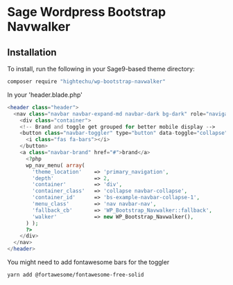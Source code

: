 # Sage Wordpress Bootstrap Navwalker

## Installation

To install, run the following in your Sage9-based theme directory:
```bash
composer require "hightechu/wp-bootstrap-navwalker"
```

In your 'header.blade.php'
```php
<header class="header">
  <nav class="navbar navbar-expand-md navbar-dark bg-dark" role="navigation">
    <div class="container">
    <!-- Brand and toggle get grouped for better mobile display -->
    <button class="navbar-toggler" type="button" data-toggle="collapse" data-target="#bs-example-navbar-collapse-1" aria-controls="bs-example-navbar-collapse-1" aria-expanded="false" aria-label="Toggle navigation">
      <i class="fas fa-bars"></i>
    </button>
    <a class="navbar-brand" href="#">brand</a>
      <?php
      wp_nav_menu( array(
        'theme_location'    => 'primary_navigation',
        'depth'             => 2,
        'container'         => 'div',
        'container_class'   => 'collapse navbar-collapse',
        'container_id'      => 'bs-example-navbar-collapse-1',
        'menu_class'        => 'nav navbar-nav',
        'fallback_cb'       => 'WP_Bootstrap_Navwalker::fallback',
        'walker'            => new WP_Bootstrap_Navwalker(),
      ) );
      ?>
    </div>
  </nav>
</header>
```

You might need to add fontawesome bars for the toggler
```bash
yarn add @fortawesome/fontawesome-free-solid
```
